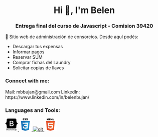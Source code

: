 <h1 align="center">Hi 👋, I'm Belen</h1>
<h3 align="center">Entrega final del curso de Javascript - Comision 39420</h3>

 🔭 Sitio web de administración de consorcios. Desde aquí podés: 
<ul> 
<li>Descargar tus expensas </li>
<li>Informar pagos</li>
<li>Reservar SUM</li>
<li>Comprar fichas del Laundry</li>
<li>Solicitar copias de llaves</li>
</ul>
<h3 align="left">Connect with me:</h3>
<p align="left">
Mail: mbbujan@gmail.com
LinkedIn: https://www.linkedin.com/in/belenbujan/
</p>

<h3 align="left">Languages and Tools:</h3>
<p align="left"> <a href="https://getbootstrap.com" target="_blank" rel="noreferrer"> <img src="https://raw.githubusercontent.com/devicons/devicon/master/icons/bootstrap/bootstrap-plain-wordmark.svg" alt="bootstrap" width="40" height="40"/> </a> <a href="https://www.w3schools.com/css/" target="_blank" rel="noreferrer"> <img src="https://raw.githubusercontent.com/devicons/devicon/master/icons/css3/css3-original-wordmark.svg" alt="css3" width="40" height="40"/> </a> <a href="https://git-scm.com/" target="_blank" rel="noreferrer"> <img src="https://www.vectorlogo.zone/logos/git-scm/git-scm-icon.svg" alt="git" width="40" height="40"/> </a> <a href="https://www.w3.org/html/" target="_blank" rel="noreferrer"> <img src="https://raw.githubusercontent.com/devicons/devicon/master/icons/html5/html5-original-wordmark.svg" alt="html5" width="40" height="40"/> </a> </p>